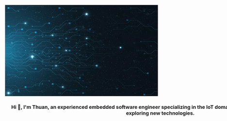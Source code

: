 <!DOCTYPE html>
<html lang="en">

<head>
  <meta charset="UTF-8">
  <meta name="viewport" content="width=device-width, initial-scale=1.0">
</head>

<body>
  <div class="container" style="max-width: 1024px; margin: auto;">
    <img src="./images/preview.png" alt="MasterHead" style="width: 100%; height: 300px;">
    <h3 style="text-align: center; width: 1024px;">
        Hi 👋, I'm Thuan, an experienced embedded software engineer specializing in the IoT domain, and I have a strong passion for exploring new technologies.
    </h3>
  </div>
</body>

</html>

